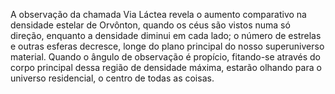 ﻿A observação da chamada Via Láctea revela o aumento comparativo na densidade estelar de Orvônton, quando os céus são vistos numa só direção, enquanto a densidade diminui em cada lado; o número de estrelas e outras esferas decresce, longe do plano principal do nosso superuniverso material. Quando o ângulo de observação é propício, fitando-se através do corpo principal dessa região de densidade máxima, estarão olhando para o universo residencial, o centro de todas as coisas.